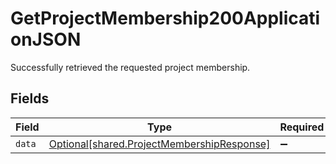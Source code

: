 # GetProjectMembership200ApplicationJSON

Successfully retrieved the requested project membership.


## Fields

| Field                                                                                          | Type                                                                                           | Required                                                                                       | Description                                                                                    |
| ---------------------------------------------------------------------------------------------- | ---------------------------------------------------------------------------------------------- | ---------------------------------------------------------------------------------------------- | ---------------------------------------------------------------------------------------------- |
| `data`                                                                                         | [Optional[shared.ProjectMembershipResponse]](../../models/shared/projectmembershipresponse.md) | :heavy_minus_sign:                                                                             | N/A                                                                                            |